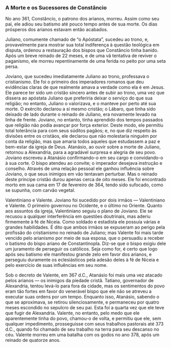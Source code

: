 ### A Morte e os Sucessores de Constâncio 

No ano 361, Constâncio, o patrono dos arianos, morreu. Assim como seu pai, ele adiou seu batismo até pouco tempo antes de sua morte. Os dias prósperos dos arianos estavam então acabados.

Juliano, comumente chamado de “o Apóstata”, sucedeu ao trono, e, provavelmente para mostrar sua total indiferença à questão teológica em disputa, ordenou a restauração dos bispos que Constâncio tinha banido. Após um breve reinado de 22 meses, e de uma vã tentativa de reviver o paganismo, ele morreu repentinamente de uma ferida no peito por uma seta persa.

Joviano, que sucedeu imediatamente Juliano ao trono, professava o cristianismo. Ele foi o primeiro dos imperadores romanos que deu evidências claras de que realmente amava a verdade como ela é em Jesus. Ele parece ter sido um cristão sincero antes de subir ao trono, uma vez que dissera ao apóstata Juliano que preferiria deixar o serviço do que sua religião; no entanto, Juliano o valorizava, e o manteve por perto até sua morte. O exército declarou a si mesmo cristão; o Lábaro, que tinha sido deixado de lado durante o reinado de Juliano, era novamente levado na linha de frente. Joviano, no entanto, tinha aprendido dos tempos passados que religião não podia avançar por força exterior. Deste modo, ele permitiu total tolerância para com seus súditos pagãos; e, no que diz respeito às divisões entre os cristãos, ele declarou que não molestaria ninguém por conta da religião, mas que amaria todos aqueles que estudassem a paz e bem-estar da igreja de Deus. Atanásio, ao ouvir sobre a morte de Juliano, retornou a Alexandria, para a agradável surpresa e alegria de seu povo. Joviano escreveu a Atanásio confirmando-o em seu cargo e convidando-o à sua corte. O bispo atendeu ao convite; o imperador desejava instrução e conselho. Através de uma relação pessoal ele ganhou influência sobre Joviano, o que seus inimigos em vão tentavam perturbar. Mas o reinado deste príncipe cristão durou apenas cerca de oito meses. Ele foi encontrado morto em sua cama em 17 de fevereiro de 364, tendo sido sufocado, como se supunha, com carvão vegetal.

Valentiniano e Valente. Joviano foi sucedido por dois irmãos — Valentiniano e Valente. O primeiro governou no Ocidente, e o último no Oriente. Quanto aos assuntos da igreja, Valentiniano seguiu o plano de Joviano. Ele se recusou a qualquer interferência em questões doutrinais, mas aderiu firmemente à fé de Niceia. Como soldado e estadista ele possuía várias e grandes habilidades. É dito que ambos irmãos se expuseram ao perigo pela profissão do cristianismo no reinado de Juliano; mas Valente foi mais tarde vencido pelo arianismo por meio de sua esposa, que o persuadiu a receber o batismo do bispo ariano de Constantinopla. Diz-se que o bispo exigiu dele um juramento de perseguir os católicos. Seja como for, é certo que logo após seu batismo ele manifestou grande zelo em favor dos arianos, e perseguiu duramente os eclesiásticos pela adesão deles à fé de Niceia e pelo exercício de suas influências em seu nome.

Sob o decreto de Valente, em 367 d.C., Atanásio foi mais uma vez atacado pelos arianos — os inimigos da piedade cristã. Tatiano, governador de Alexandria, tentou levá-lo para fora da cidade, mas os sentimentos do povo eram tão fortes em favor do venerável bispo que ele não se atreveu a executar suas ordens por um tempo. Enquanto isso, Atanásio, sabendo o que se aproximava, se retirou silenciosamente, e permaneceu por quatro meses escondido no sepulcro de seu pai. Esta foi a quarta vez que ele teve que fugir de Alexandria. Valente, no entanto, pelo medo que ele aparentemente tinha do povo, chamou-o de volta, e permitiu que ele, sem qualquer impedimento, prosseguisse com seus trabalhos pastorais até 373 d.C., quando foi chamado de seu trabalho na terra para seu descanso no céu. Valente morreu em uma batalha com os godos no ano 378, após um reinado de quatorze anos.